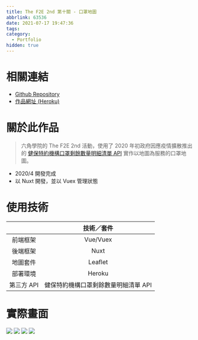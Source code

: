 ```yaml
---
title: The F2E 2nd 第十關 - 口罩地圖
abbrlink: 63536
date: 2021-07-17 19:47:36
tags:
category:
  - Portfolio
hidden: true
---
```


# 相關連結

- [Github Repository](https://github.com/DahisC/mask-map-2)
- [作品網址 (Heroku)](https://dahisc-mask-map-2.herokuapp.com/)

# 關於此作品

> 六角學院的 The F2E 2nd 活動，使用了 2020 年初政府因應疫情擴散推出的 [健保特約機構口罩剩餘數量明細清單 API](https://data.gov.tw/dataset/116285) 實作以地圖為服務的口罩地圖。

- 2020/4 開發完成
- 以 Nuxt 開發，並以 Vuex 管理狀態

# 使用技術

|            |              技術／套件              |
| :--------: | :----------------------------------: |
|  前端框架  |               Vue/Vuex               |
|  後端框架  |                 Nuxt                 |
|  地圖套件  |               Leaflet                |
|  部署環境  |                Heroku                |
| 第三方 API | 健保特約機構口罩剩餘數量明細清單 API |

# 實際畫面

![](pc-1.png)
![](pc-2.png)
![](mobile-1.png)
![](mobile-2.png)
